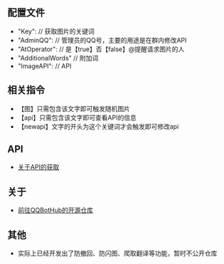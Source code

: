 ## 配置文件

-   "Key":                                                     // 获取图片的关键词
-	"AdminQQ":                                                   // 管理员的QQ号，主要的用途是在群内修改API
-	"AtOperator":                                                // 是【true】否【false】@提醒请求图片的人
-	"AdditionalWords"                                            // 附加词
-	"ImageAPI":                                                  // API

## 相关指令

- 【图】只需包含该文字即可触发随机图片
- 【api】只需包含该文字即可查看API的信息
- 【newapi】文字的开头为这个关键词才会触发即可修改api

## API

- [关于API的获取](https://blog.csdn.net/likepoems/article/details/123924270)

## 关于

- [前往QQBotHub的开源仓库](https://github.com/yiyungent/QQBotHub)

## 其他

- 实际上已经开发出了防撤回、防闪图、爬取翻译等功能，暂时不公开仓库
